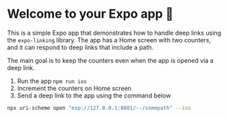 # Welcome to your Expo app 👋

This is a simple Expo app that demonstrates how to handle deep links using the `expo-linking` library. The app has a Home screen with two counters, and it can respond to deep links that include a path.

The main goal is to keep the counters even when the app is opened via a deep link.


1. Run the app `npm run ios`
2. Increment the counters on Home screen
3. Send a deep link to the app using the command below
```bash
npx uri-scheme open "exp://127.0.0.1:8081/--/somepath" --ios
```